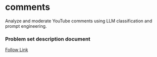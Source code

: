 # comments
Analyze and moderate YouTube comments using LLM classification and prompt engineering.

### Problem set description document
[Follow Link]([https://docs.google.com/document/d/18yhShGNCJ5BGsRysKhnlyAdCk53sn-gW2_Vb2eZUKPE/edit?usp=sharing])
